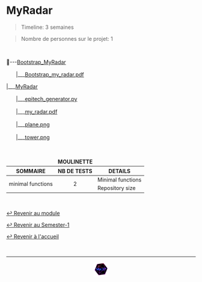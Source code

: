 # MyRadar

> Timeline: 3 semaines

> Nombre de personnes sur le projet: 1

<br>

📂---[Bootstrap_MyRadar](https://github.com/Studio-17/Epitech-Subjects/tree/main/Semester-1/B-MUL-100/MyRadar/Bootstrap_MyRadar)

ㅤㅤ|\_\_\_[Bootstrap_my_radar.pdf](https://github.com/Studio-17/Epitech-Subjects/blob/main/Semester-1/B-MUL-100/MyRadar/Bootstrap_MyRadar/Bootstrap_my_radar.pdf)

|\_\_\_[MyRadar](https://github.com/Studio-17/Epitech-Subjects/tree/main/Semester-1/B-MUL-100/MyRadar/MyRadar)

ㅤㅤ|\_\_\_[epitech_generator.py](https://github.com/Studio-17/Epitech-Subjects/blob/main/Semester-1/B-MUL-100/MyRadar/MyRadar/epitech_generator.py)

ㅤㅤ|\_\_\_[my_radar.pdf](https://github.com/Studio-17/Epitech-Subjects/blob/main/Semester-1/B-MUL-100/MyRadar/MyRadar/my_radar.pdf)

ㅤㅤ|\_\_\_[plane.png](https://github.com/Studio-17/Epitech-Subjects/blob/main/Semester-1/B-MUL-100/MyRadar/MyRadar/plane.png)

ㅤㅤ|\_\_\_[tower.png](https://github.com/Studio-17/Epitech-Subjects/blob/main/Semester-1/B-MUL-100/MyRadar/MyRadar/tower.png)


<br>


<table align="center">
    <thead>
        <tr>
            <td colspan="3" align="center"><strong>MOULINETTE</strong></td>
        </tr>
        <tr>
            <th>SOMMAIRE</th>
            <th>NB DE TESTS</th>
            <th>DETAILS</th>
        </tr>
    </thead>
    <tbody>
        <tr>
            <td rowspan="2">minimal functions</td>
            <td rowspan="2" style="text-align: center;">2</td>
            <td>Minimal functions</td>
        </tr>
    		<tr>
			<td>Repository size</td>
		</tr>
	</tbody>
</table>

<br>

[↩️ Revenir au module](https://github.com/Studio-17/Epitech-Subjects/blob/main/Semester-1/B-MUL-100)

[↩️ Revenir au Semester-1](https://github.com/Studio-17/Epitech-Subjects/blob/main/Semester-1)

[↩️ Revenir à l'accueil](https://github.com/Studio-17/Epitech-Subjects)

<br>

---

<div align="center">

<a href="https://github.com/Studio-17" target="_blank"><img src="../../../assets/voc17.gif" width="40"></a>

</div>